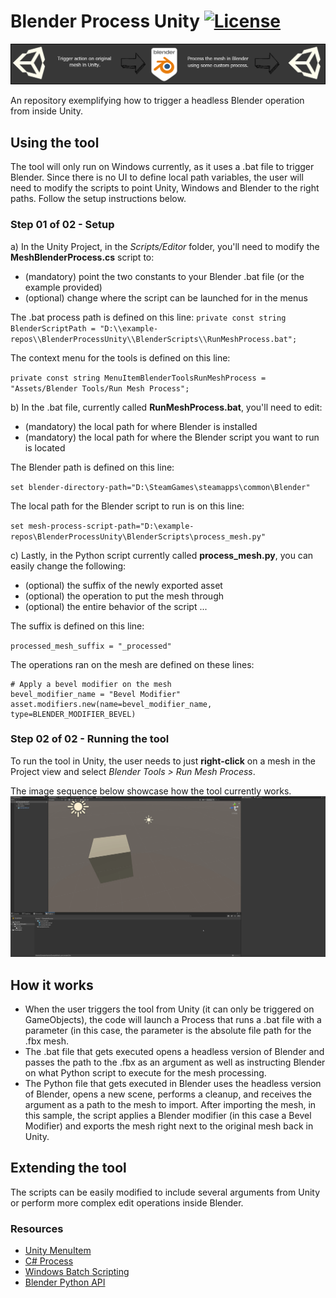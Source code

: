 # Blender Process Unity [![License](https://img.shields.io/badge/License-MIT-lightgrey.svg?style=flat)](http://mit-license.org)
![](/UnityProject/Assets/Screenshots/BlenderProcessTitle.png)

An repository exemplifying how to trigger a headless Blender operation from inside Unity.

## Using the tool
The tool will only run on Windows currently, as it uses a .bat file to trigger Blender. Since there is no UI to define local path variables, the user will need to modify the scripts to point Unity, Windows and Blender to the right paths. Follow the setup instructions below.

### Step 01 of 02 - Setup
a) In the Unity Project, in the _Scripts/Editor_ folder, you'll need to modify the **MeshBlenderProcess.cs** script to:
- (mandatory) point the two constants to your Blender .bat file (or the example provided)   
- (optional) change where the script can be launched for in the menus

The .bat process path is defined on this line:
`private const string BlenderScriptPath = "D:\\example-repos\\BlenderProcessUnity\\BlenderScripts\\RunMeshProcess.bat";`

The context menu for the tools is defined on this line:

`private const string MenuItemBlenderToolsRunMeshProcess = "Assets/Blender Tools/Run Mesh Process";`

b) In the .bat file, currently called **RunMeshProcess.bat**, you'll need to edit:
- (mandatory) the local path for where Blender is installed
- (mandatory) the local path for where the Blender script you want to run is located

The Blender path is defined on this line:

`set blender-directory-path="D:\SteamGames\steamapps\common\Blender"`

The local path for the Blender script to run is on this line:

`set mesh-process-script-path="D:\example-repos\BlenderProcessUnity\BlenderScripts\process_mesh.py"`

c) Lastly, in the Python script currently called **process_mesh.py**, you can easily change the following:
- (optional) the suffix of the newly exported asset
- (optional) the operation to put the mesh through
- (optional) the entire behavior of the script ... 

The suffix is defined on this line:

`processed_mesh_suffix = "_processed"`

The operations ran on the mesh are defined on these lines:

```
# Apply a bevel modifier on the mesh
bevel_modifier_name = "Bevel Modifier"
asset.modifiers.new(name=bevel_modifier_name, type=BLENDER_MODIFIER_BEVEL)
```


### Step 02 of 02 - Running the tool
To run the tool in Unity, the user needs to just **right-click** on a mesh in the Project view and select _Blender Tools > Run  Mesh Process_.

The image sequence below showcase how the tool currently works.
![](/UnityProject/Assets/Screenshots/BlenderProcessUnityDemo.gif)

## How it works
- When the user triggers the tool from Unity (it can only be triggered on GameObjects), the code will launch a Process that runs a .bat file with a parameter (in this case, the parameter is the absolute file path for the .fbx mesh.
- The .bat file that gets executed opens a headless version of Blender and passes the path to the .fbx as an argument as well as instructing Blender on what Python script to execute for the mesh processing.
- The Python file that gets executed in Blender uses the headless version of Blender, opens a new scene, performs a cleanup, and receives the argument as a path to the mesh to import. After importing the mesh, in this sample, the script applies a Blender modifier (in this case a Bevel Modifier) and exports the mesh right next to the original mesh back in Unity.

## Extending the tool
The scripts can be easily modified to include several arguments from Unity or perform more complex edit operations inside Blender.

### Resources
- [Unity MenuItem](https://docs.unity3d.com/ScriptReference/MenuItem.html)
- [C# Process](https://docs.microsoft.com/en-us/dotnet/api/system.diagnostics.process.start?view=net-5.0)
- [Windows Batch Scripting](https://en.wikibooks.org/wiki/Windows_Batch_Scripting)
- [Blender Python API](https://docs.blender.org/api/current/index.html)
